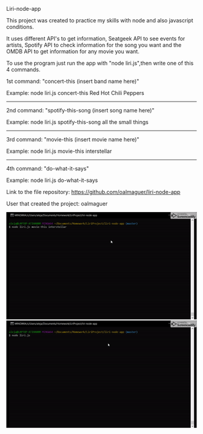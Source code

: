 Liri-node-app

This project was created to practice my skills with node and also javascript conditions. 

It uses different API's to get information, Seatgeek API to see events for artists, Spotify API to check information for the song you want and the OMDB API to get information for any movie you want.

To use the program just run the app with "node liri.js",then write one of this 4 commands.

1st command: "concert-this (insert band name here)" 

Example: node liri.js concert-this Red Hot Chili Peppers 

-----------------------------------------------------------

2nd command: "spotify-this-song (insert song name here)" 

Example: node liri.js spotify-this-song all the small things 

-----------------------------------------------------------

3rd command: "movie-this (insert movie name here)" 

Example: node liri.js movie-this interstellar 

-----------------------------------------------------------

4th command: "do-what-it-says" 

Example: node liri.js do-what-it-says


Link to the file repository: 
https://github.com/oalmaguer/liri-node-app

User that created the project: oalmaguer

![](video1.gif)
![](video2.gif)